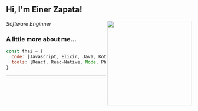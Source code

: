 <h2> Hi, I'm Einer Zapata!</h2>
<img align='right' src="https://media.giphy.com/media/ieyl9zmCjO4b4t6qoY/giphy.gif" width="230">
<p><em>Software Enginner</em></p>


### A little more about me...  

```javascript
const thai = {
  code: [Javascript, Elixir, Java, Kotlin, Python],
  tools: [React, Reac-Native, Node, Phoenix],
}
```

---
